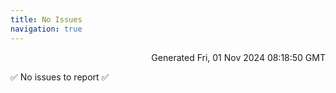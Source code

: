 ```yaml
---
title: No Issues
navigation: true
---
```


<p style="text-align:right;color:#cccs">
Generated Fri, 01 Nov 2024 08:18:50 GMT
</p>
<p>✅ No issues to report ✅</p>



